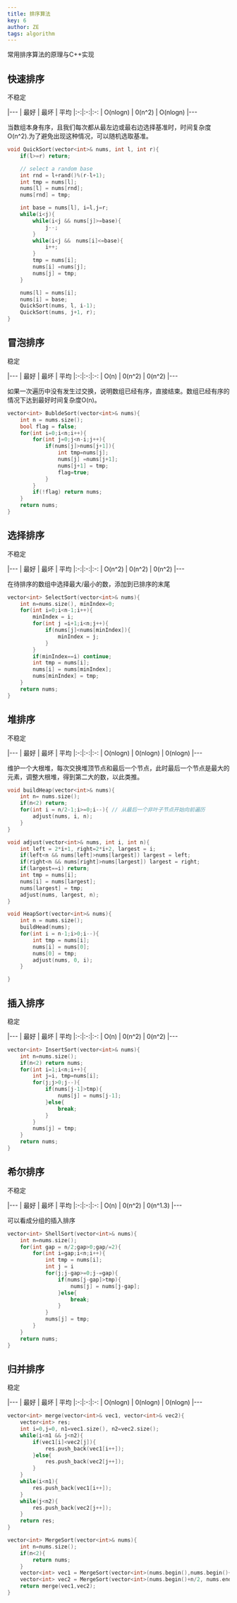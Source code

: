 ```yaml
---
title: 排序算法
key: 6
author: ZE
tags: algorithm
---
```

常用排序算法的原理与C++实现
<!--more-->

## 快速排序
不稳定

|---
| 最好   | 最坏  | 平均
|:-:|:-:|:-:
| O(nlogn)  | 0(n^2) | O(nlogn)
|---


当数组本身有序，且我们每次都从最左边或最右边选择基准时，时间复杂度O(n^2).为了避免出现这种情况，可以随机选取基准。
```cpp
void QuickSort(vector<int>& nums, int l, int r){
    if(l>=r) return;

    // select a random base
    int rnd = l+rand()%(r-l+1);
    int tmp = nums[l];
    nums[l] = nums[rnd];
    nums[rnd] = tmp;

    int base = nums[l], i=l,j=r;
    while(i<j){
        while(i<j && nums[j]>=base){
            j--;
        }
        while(i<j &&　nums[i]<=base){
            i++;
        }
        tmp = nums[i];
        nums[i] =nums[j];
        nums[j] = tmp;
    }

    nums[l] = nums[i];
    nums[i] = base;
    QuickSort(nums, l, i-1);
    QuickSort(nums, j+1, r);
}
```
## 冒泡排序
稳定

|---
| 最好   | 最坏  | 平均
|:-:|:-:|:-:
| O(n)  | 0(n^2) | 0(n^2)
|---

如果一次遍历中没有发生过交换，说明数组已经有序，直接结束。数组已经有序的情况下达到最好时间复杂度O(n)。

```cpp
vector<int> BubldeSort(vector<int>& nums){
    int n = nums.size();
    bool flag = false;
    for(int i=0;i<n;i++){
        for(int j=0;j<n-i;j++){
            if(nums[j]>nums[j+1]){
                int tmp=nums[j];
                nums[j] =nums[j+1];
                nums[j+1] = tmp;
                flag=true;
            }
        }
        if(!flag) return nums;
    }
    return nums;
}
```
## 选择排序
不稳定

|---
| 最好   | 最坏  | 平均
|:-:|:-:|:-:
| O(n^2)  | 0(n^2) | 0(n^2)
|---

在待排序的数组中选择最大/最小的数，添加到已排序的末尾

```cpp
vector<int> SelectSort(vector<int>& nums){
    int n=nums.size(), minIndex=0;
    for(int i=0;i<n-1;i++){
        minIndex = i;
        for(int j =i+1;i<n;j++){
            if(nums[j]<nums[minIndex]){
                minIndex = j;
            }
        }
        if(minIndex==i) continue;
        int tmp = nums[i];
        nums[i] = nums[minIndex];
        nums[minIndex] = tmp;
    }
    return nums;
}
```
## 堆排序
不稳定

|---
| 最好   | 最坏  | 平均
|:-:|:-:|:-:
| O(nlogn)  | 0(nlogn) | 0(nlogn)
|---

维护一个大根堆，每次交换堆顶节点和最后一个节点，此时最后一个节点是最大的元素，调整大根堆，得到第二大的数，以此类推。
```cpp
void buildHeap(vector<int>& nums){
    int n= nums.size();
    if(n<2) return;
    for(int i = n/2-1;i>=0;i--){ // 从最后一个非叶子节点开始向前遍历
        adjust(nums, i, n);
    }
}

void adjust(vector<int>& nums, int i, int n){
    int left = 2*i+1, right=2*i+2, largest = i;
    if(left<n && nums[left]>nums[largest]) largest = left;
    if(right<n && nums[right]>nums[largest]) largest = right;
    if(largest==i) return;
    int tmp = nums[i];
    nums[i] = nums[largest];
    nums[largest] = tmp;
    adjust(nums, largest, n);
}

void HeapSort(vector<int>& nums){
    int n = nums.size();
    buildHead(nums);
    for(int i = n-1;i>0;i--){
        int tmp = nums[i];
        nums[i] = nums[0];
        nums[0] = tmp;
        adjust(nums, 0, i);
    }

}
```
## 插入排序
稳定

|---
| 最好   | 最坏  | 平均
|:-:|:-:|:-:
| O(n)  | 0(n^2) | 0(n^2) 
|---

```cpp
vector<int> InsertSort(vector<int>& nums){
    int n=nums.size();
    if(n<2) return nums;
    for(int i=1;i<n;i++){
        int j=i, tmp=nums[i];
        for(j;j>0;j--){
            if(nums[j-1]>tmp){
                nums[j] = nums[j-1];
            }else{
                break;
            }
        }
        nums[j] = tmp;
    }
    return nums;
}
```

## 希尔排序
不稳定

|---
| 最好   | 最坏  | 平均
|:-:|:-:|:-:
| O(n)  | 0(n^2) | 0(n^1.3)
|---

可以看成分组的插入排序

```cpp
vector<int> ShellSort(vector<int>& nums){
    int n=nums.size();
    for(int gap = n/2;gap>0;gap/=2){
        for(int i=gap;i<n;i++){
            int tmp = nums[i];
            int j = i
            for(j;j-gap>=0;j-=gap){
                if(nums[j-gap]>tmp){
                    nums[j] = nums[j-gap];
                }else{
                    break;
                }
            }
            nums[j] = tmp;
        }       
    }
    return nums;
}
```
## 归并排序
稳定

|---
| 最好   | 最坏  | 平均
|:-:|:-:|:-:
| O(nlogn)  | 0(nlogn) | 0(nlogn) 
|---

```cpp
vector<int> merge(vector<int>& vec1, vector<int>& vec2){
    vector<int> res;
    int i=0,j=0, n1=vec1.size(), n2=vec2.size();
    while(i<n1 && j<n2){
        if(vec1[i]<vec2[j]){
            res.push_back(vec1[i++]);
        }else{
            res.push_back(vec2[j++]);
        }
    }
    while(i<n1){
        res.push_back(vec1[i++]);
    }
    while(j<n2){
        res.push_back(vec2[j++]);
    }
    return res;
}

vector<int> MergeSort(vector<int>& nums){
    int n=nums.size();
    if(n<2){
        return nums;
    }
    vector<int> vec1 = MergeSort(vector<int>(nums.begin(),nums.begin()+n/2));
    vector<int> vec2 = MergeSort(vector<int>(nums.begin()+n/2, nums.end()));
    return merge(vec1,vec2);
}
```